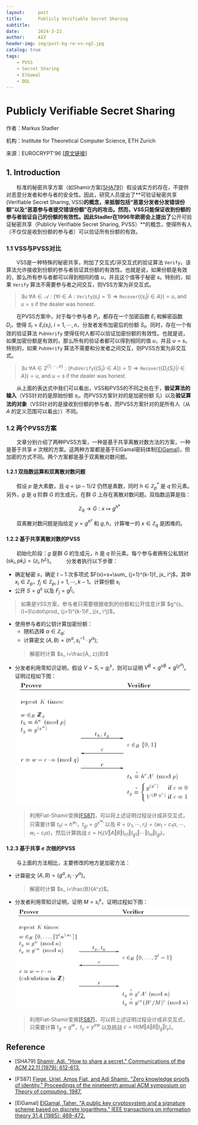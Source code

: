 ```yaml
---
layout:     post
title:      Publicly Verifiable Secret Sharing
subtitle:   
date:       2024-3-23
author:     AIX
header-img: img/post-bg-re-vs-ng2.jpg
catalog: true
tags:
    - PVSS
    - Secret Sharing
    - ElGamal
    - DDL
---
```


<html>
<script>
MathJax = {
  tex: {
    inlineMath: [['$', '$'], ['\\(', '\\)']]
  },
  svg: {
    fontCache: 'global'
  }
};
</script>

<script type="text/javascript" id="MathJax-script" async
  src="https://cdn.jsdelivr.net/npm/mathjax@3/es5/tex-svg.js">
</script>
</html>

# Publicly Verifiable Secret Sharing

作者：Markus Stadler

机构：Institute for Theoretical Computer Science, ETH Zurich

来源：EUROCRYPT'96 [[原文链接]](https://link.springer.com/chapter/10.1007/3-540-68339-9_17)


## 1. Introduction

&emsp;&emsp;标准的秘密共享方案（如Shamir方案[[SHA79]](#SHA79)）假设诚实方的存在，不提供对恶意分发者和参与者的安全性。因此，研究人员提出了**可验证秘密共享(Verifiable Secret Sharing, VSS)**的概念，来抵御包括“恶意分发者分发错误份额”以及“恶意参与者提交错误份额”在内的攻击。然而，VSS只能保证收到份额的参与者验证自己的份额的有效性。因此Stadler在1996年欧密会上提出了**公开可验证秘密共享（Publicly Verifiable Secret Sharing, PVSS）**的概念，使得所有人（不仅仅是收到份额的参与者）可以验证所有份额的有效。

### 1.1 VSS与PVSS对比
&emsp;&emsp;VSS是一种特殊的秘密共享，附加了交互式/非交互式的验证算法 $\texttt{Verify}$，该算法允许接收到份额的参与者验证其份额的有效性。也就是说，如果份额是有效的，那么所有参与者都可以得到相同的值 $u$，并且这个值等于秘密 $s$。特别的，如果 $\texttt{Verify}$ 算法不需要参与者之间交互，则VSS方案为非交互式。
> $\exists u\ \forall A\in \mathcal{A}:(\forall i\in A:\texttt{Verify}(s_ i)=1)\Rightarrow \texttt{Recover}(\{s_ i\vert i\in A\})=u$, and $u=s$ if the dealer was honest.

&emsp;&emsp;在PVSS方案中，对于每个参与者 $P_ i$，都存在一个加密函数 $E_ i$ 和解密函数 $D_ i$，使得 $S_ i=E_ i(s_ i),\ i=1,\cdots,n$，分发者发布加密后的份额 $S_ i$。同时，存在一个有效的验证算法 $\texttt{PubVerify}$ 使得任何人都可以验证加密份额的有效性。也就是说，如果加密份额是有效的，那么所有的验证者都可以得到相同的值 $u$，并且 $u=s$。特别的，如果 $\texttt{PubVerify}$ 算法不需要和分发者之间交互，则PVSS方案为非交互式。
> $\exists u\ \forall A\in 2^{\{1,\cdots,n\}}:(\texttt{PubVerify}(\{S_ i\vert i\in A\})=1)\Rightarrow \texttt{Recover}(\{D_ i(S_ i)\vert i\in A\})=u$, and $u=s$ if the dealer was honest.

&emsp;&emsp;从上面的表达式中我们可以看出，VSS和PVSS的不同之处在于，**验证算法的输入**（VSS针对的是原始份额 $s_ i$，而PVSS方案针对的是加密份额 $S_ i$）以及**验证算法的对象**（VSS针对的是接收到份额的参与者，而PVSS方案针对的是所有人（从 $A$ 的定义范围可以看出））不同。


### 1.2 两个PVSS方案
&emsp;&emsp;文章分别介绍了两种PVSS方案，一种是基于共享离散对数方法的方案，一种是基于共享 $e$ 次根的方案。这两种方案都是基于ElGamal密码体制[[ElGamal]](#ElGamal)，但加密的方式不同。两个方案都是基于双离散对数问题。

#### 1.2.1 双指数运算和双离散对数问题
&emsp;&emsp;假设 $p$ 是大素数，且 $q=(p-1)/2$ 仍然是素数，同时 $h\in \mathbb{Z}_ p^*$ 是 $q$ 阶元素。另外，$g$ 是 $q$ 阶群 $G$ 的生成元，在群 $G$ 上存在离散对数问题。双指数运算是指： 

$$\mathbb{Z}_ q\rightarrow G:x\mapsto g^{h^x}$$

&emsp;&emsp;双离散对数问题是指给定 $y=g^{h^x}$ 和 $g,h$，计算唯一的 $x\in\mathbb{Z}_ q$ 是困难的。

#### 1.2.2 基于共享离散对数的PVSS
&emsp;&emsp;初始化阶段：$g$ 是群 $G$ 的生成元，$h$ 是 $q$ 阶元素。每个参与者拥有公私钥对 $(sk_ i,pk_ i)=(z_ i,h^{z_ i})$。
&emsp;&emsp;分发者执行以下步骤：
- 确定秘密 $s$，确定 $t-1$ 次多项式 $F(x)=s+\sum_ {j=1}^{k-1}f_ jx_ i^j$，其中 $x_ i\in\mathbb{Z}_ p$，$f_ j\in\mathbb{Z}_ p,\ j=1,\cdots,k-1$。计算份额 $s_ i$
- 公开 $S=g^s$ 以及 $F_ j=g^{f_ j}$。
> 如果是VSS方案，参与者只需要根据收到的份额和公开信息计算 $g^{s_ i}=S\cdot\prod_ {j=1}^{k-1}F_ j(x_ i^j)$。
- 使用参与者的公钥计算加密份额：
  - 随机选择 $\alpha\in\mathbb{Z}_ q$;
  - 计算密文 $(A,B)=(h^{\alpha},s_ i^{-1}\cdot y^{\alpha})$;
  > 解密时计算 $s_ i=\frac{A_ z}{B}$
- 分发者利用零知识证明，假设 $V=S_ i=g^s_ i$，则可以证明 $V^B=g^{vB}=g^{(y^{\alpha})}$。证明过程如下图：
  ![图 0](/assets/res/20240323PVSS/2024-03-23-19.png)  
  > 利用Fiat-Shamir变换[[FS87]](#FS87)，可以将上述证明过程设计成非交互式，只需要计算 $t_ hi=h^{w_ i}$，$t_ {gi}=g^{y^{w_ i}}$ 以及 $R=(r_ 1,\cdots,r_ l)=(w_ 1-c_ 1\alpha,\cdots,w_ l-c_ l\alpha)$，然后计算挑战 $c=H_ l(V\Vert A\Vert B\Vert t_ {h1}\Vert t_ {g1}\Vert \cdots \Vert t_ {hl}\Vert t_ {gl})$。

#### 1.2.3 基于共享 $e$ 次根的PVSS
&emsp;&emsp;与上面的方法相比，主要修改的地方是加密方法：
- 计算密文 $(A,B)=(g^\alpha,s_ i\cdot y^\alpha)$。
  > 解密时计算 $s_ i=\frac{B}{A^z}$。
- 分发者利用零知识证明，证明 $M=s_ i^e$。证明过程如下图：
  ![图 1](/assets/res/20240323PVSS/2024-03-23-3.png)  
  > 利用Fiat-Shamir变换[[FS87]](#FS87)，可以将上述证明过程设计成非交互式，只需要计算 $t_ g=g^{w}$，$t_ y=y^{ew}$ 以及挑战 $c=H(M\Vert A\Vert B\Vert t_ g\Vert t_ y)$。




## Reference
<!-- 这边文章是介绍如何在 Markdown 中增加文献引用。[<sup>1</sup>](#refer-anchor-1) -->
<div id="SHA79"></div>

- [SHA79] [Shamir, Adi. "How to share a secret." Communications of the ACM 22.11 (1979): 612-613.](https://dl.acm.org/doi/abs/10.1145/359168.359176)

<div id="FS87"></div>

- [FS87] [Fiege, Uriel, Amos Fiat, and Adi Shamir. "Zero knowledge proofs of identity." Proceedings of the nineteenth annual ACM symposium on Theory of computing. 1987.](https://dl.acm.org/doi/abs/10.1145/28395.28419)


<div id="ElGamal"></div>

- [ElGamal] [ElGamal, Taher. "A public key cryptosystem and a signature scheme based on discrete logarithms." IEEE transactions on information theory 31.4 (1985): 469-472.](https://ieeexplore.ieee.org/abstract/document/1057074)

